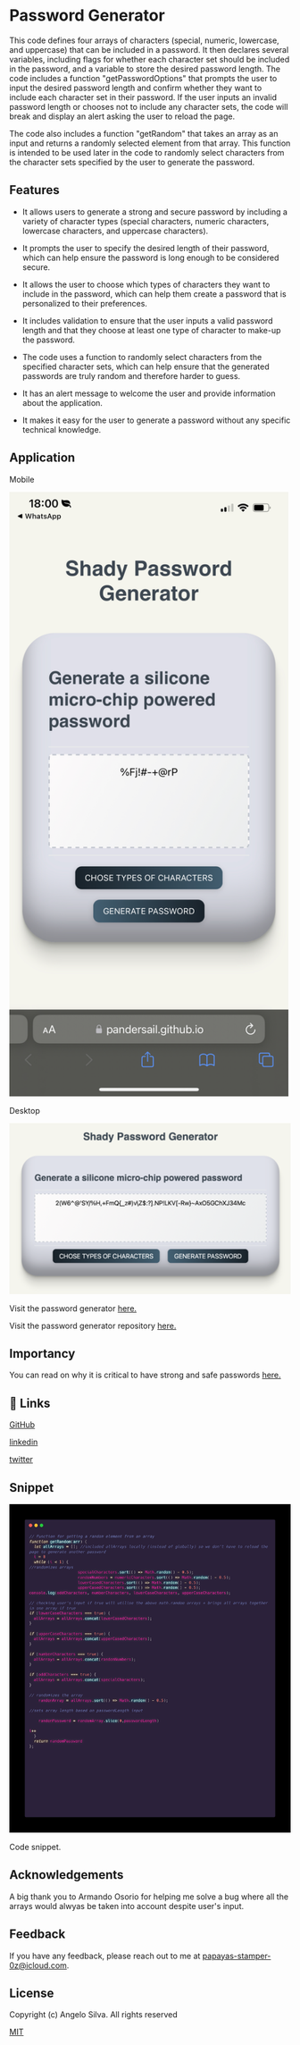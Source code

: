# Password Generator

This code defines four arrays of characters (special, numeric, lowercase, and uppercase) that can be included in a password. It then declares several variables, including flags for whether each character set should be included in the password, and a variable to store the desired password length. The code includes a function "getPasswordOptions" that prompts the user to input the desired password length and confirm whether they want to include each character set in their password. If the user inputs an invalid password length or chooses not to include any character sets, the code will break and display an alert asking the user to reload the page.

The code also includes a function "getRandom" that takes an array as an input and returns a randomly selected element from that array. This function is intended to be used later in the code to randomly select characters from the character sets specified by the user to generate the password.




## Features

- It allows users to generate a strong and secure password by including a variety of character types (special characters, numeric characters, lowercase characters, and uppercase characters).

- It prompts the user to specify the desired length of their password, which can help ensure the password is long enough to be considered secure.

- It allows the user to choose which types of characters they want to include in the password, which can help them create a password that is personalized to their preferences.

- It includes validation to ensure that the user inputs a valid password length and that they choose at least one type of character to make-up the password.

- The code uses a function to randomly select characters from the specified character sets, which can help ensure that the generated passwords are truly random and therefore harder to guess.

- It has an alert message to welcome the user and provide information about the application.

- It makes it easy for the user to generate a password without any specific technical knowledge.



## Application

Mobile

<img src="./images/mobile.jpeg" alt="mobile" width="500"/>


Desktop

![deployed](./images/deployed.png)

Visit the password generator [here.](https://pandersail.github.io/password-generator/) 

Visit the password generator repository [here.](https://github.com/pandersail/password-generator)




## Importancy

You can read on why it is critical to have strong and safe passwords [here.](https://www.securedatarecovery.com/resources/the-importance-of-strong-secure-passwords)




## 🔗 Links

[GitHub](https://github.com/pandersail)

[linkedin](https://www.linkedin.com/in/angeloantosilva/)

[twitter](https://twitter.com/pandersail)



## Snippet

![code](./images/carbon.png)

Code snippet.



## Acknowledgements

A big thank you to Armando Osorio for helping me solve a bug where all the arrays would alwyas be taken into account despite user's input.



## Feedback

If you have any feedback, please reach out to me at papayas-stamper-0z@icloud.com.



## License

Copyright (c) Angelo Silva. All rights reserved

[MIT](https://choosealicense.com/licenses/mit/)

